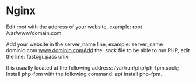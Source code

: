 # Nginx
Edit root with the address of your website, example: root /var/www/domain.com

Add your website in the server_name line, example: server_name dominio.com www.dominio.comAdd the .sock file to be able to run PHP, edit the line: fastcgi_pass unix:

It is usually located at the following address: /var/run/php/ph-fpm.sock;
Install php-fpm with the following command: apt install php-fpm.
